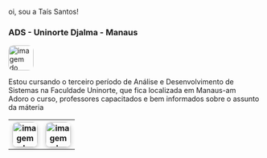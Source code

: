 oi, sou a Taís Santos!

<h3>ADS - Uninorte Djalma - Manaus</h3>

<img src="https://encrypted-tbn0.gstatic.com/images?q=tbn:ANd9GcRIBz0Bb97qJ3hwgfDwxh8xKXuF0cSknyh9najx4ARTsejRDEbu0KPNq6NL9yzocC47AY4&usqp=CAU"
  alt="imagem do google"
  width="50px"
  height="50px"
  style="border-radius: 10px;"
  />

<p>Estou cursando o terceiro período de Análise e Desenvolvimento de Sistemas na Faculdade Uninorte, que fica localizada em Manaus-am<br>Adoro o curso, professores capacitados e bem informados sobre o assunto da máteria</p>

<table>
  <tr>
    <th><img src="https://images.sftcdn.net/images/t_app-icon-m/p/917c77e8-96d1-11e6-8453-00163ed833e7/3780880766/mysql-com-icon.png"
  alt="imagem do google"
  width="50px"
  height="50px"
  style="border-radius: 10px; box-shadow: 0 4px 8px rgba(0,0,0,0.2);"
  />
    </th>
    <th><img src="https://encrypted-tbn0.gstatic.com/images?q=tbn:ANd9GcRiJNnjZv36ijogi3aM_xcSMy26_QeOWrVmJQ&s"
  alt="imagem do google"
  width="50px"
  height="50px"
  style="border-radius: 10px; box-shadow: 0 4px 8px rgba(0,0,0,0.2);"
  /></th>
  </tr>
</table>

  

  

